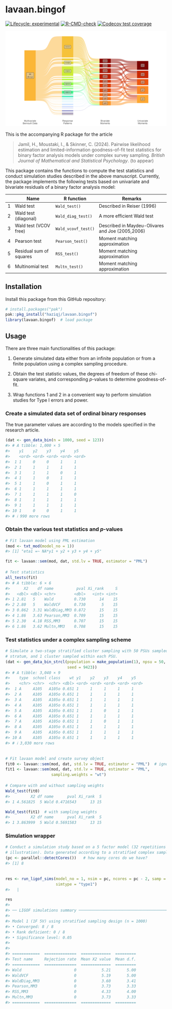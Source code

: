 
<!-- README.md is generated from README.Rmd. Please edit that file -->

# lavaan.bingof

<!-- badges: start -->

[![Lifecycle:
experimental](https://img.shields.io/badge/lifecycle-experimental-orange.svg)](https://lifecycle.r-lib.org/articles/stages.html#experimental)
[![R-CMD-check](https://github.com/haziqj/lavaan.bingof/actions/workflows/R-CMD-check.yaml/badge.svg)](https://github.com/haziqj/lavaan.bingof/actions/workflows/R-CMD-check.yaml)
[![Codecov test
coverage](https://codecov.io/gh/haziqj/lavaan.bingof/branch/main/graph/badge.svg)](https://app.codecov.io/gh/haziqj/lavaan.bingof?branch=main)
<!-- badges: end -->

<!-- https://github.com/r-lib/pkgdown/issues/133 -->

![](https://raw.githubusercontent.com/haziqj/lavaan.bingof/main/inst/mult_bern_data.png)

This is the accompanying R package for the article

> Jamil, H., Moustaki, I., & Skinner, C. (2024). Pairwise likelihood
> estimation and limited-information goodness-of-fit test statistics for
> binary factor analysis models under complex survey sampling. *British
> Journal of Mathematical and Statistical Psychology*. (to appear)

This package contains the functions to compute the test statistics and
conduct simulation studies described in the above manuscript. Currently,
the package implements the following tests based on univariate and
bivariate residuals of a binary factor analysis model:

|  | Name | R function | Remarks |
|----|----|----|----|
| 1 | Wald test | `Wald_test()` | Described in Reiser (1996) |
| 2 | Wald test (diagonal) | `Wald_diag_test()` | A more efficient Wald test |
| 3 | Wald test (VCOV free) | `Wald_vcovf_test()` | Described in Maydeu-Olivares and Joe (2005,2006) |
| 4 | Pearson test | `Pearson_test()` | Moment matching approximation |
| 5 | Residual sum of squares | `RSS_test()` | Moment matching approximation |
| 6 | Multinomial test | `Multn_test()` | Moment matching approximation |

## Installation

Install this package from this GitHub repository:

``` r
# install.packages("pak") 
pak::pkg_install("haziqj/lavaan.bingof")
library(lavaan.bingof)  # load package
```

## Usage

There are three main functionalities of this package:

1.  Generate simulated data either from an infinite population or from a
    finite population using a complex sampling procedure.

2.  Obtain the test statistic values, the degrees of freedom of these
    chi-square variates, and corresponding $p$-values to determine
    goodness-of-fit.

3.  Wrap functions 1 and 2 in a convenient way to perform simulation
    studies for Type I errors and power.

### Create a simulated data set of ordinal binary responses

The true parameter values are according to the models specified in the
research article.

``` r
(dat <- gen_data_bin(n = 1000, seed = 123))
#> # A tibble: 1,000 × 5
#>    y1    y2    y3    y4    y5   
#>    <ord> <ord> <ord> <ord> <ord>
#>  1 1     0     0     1     1    
#>  2 1     1     1     1     1    
#>  3 1     1     1     0     1    
#>  4 1     1     0     1     1    
#>  5 1     1     0     1     1    
#>  6 1     1     1     1     1    
#>  7 1     1     1     1     0    
#>  8 1     1     1     1     1    
#>  9 1     1     1     1     1    
#> 10 1     0     0     1     1    
#> # ℹ 990 more rows
```

### Obtain the various test statistics and $p$-values

``` r
# Fit lavaan model using PML estimation
(mod <- txt_mod(model_no = 1))
#> [1] "eta1 =~ NA*y1 + y2 + y3 + y4 + y5"
```

``` r
fit <- lavaan::sem(mod, dat, std.lv = TRUE, estimator = "PML")

# Test statistics
all_tests(fit)
#> # A tibble: 6 × 6
#>      X2    df name          pval Xi_rank     S
#>   <dbl> <dbl> <chr>        <dbl>   <int> <int>
#> 1 2.81   5    Wald         0.730      14    15
#> 2 2.80   5    WaldVCF      0.730       5    15
#> 3 0.862  3.31 WaldDiag,MM3 0.872      15    15
#> 4 1.86   3.63 Pearson,MM3  0.709      15    15
#> 5 2.30   4.18 RSS,MM3      0.707      15    15
#> 6 1.86   3.62 Multn,MM3    0.708      15    15
```

### Test statistics under a complex sampling scheme

``` r
# Simulate a two-stage stratified cluster sampling with 50 PSUs sampled per
# stratum, and 1 cluster sampled within each PSU.
(dat <- gen_data_bin_strcl(population = make_population(1), npsu = 50, 
                           seed = 9423))
#> # A tibble: 3,040 × 9
#>    type  school class    wt y1    y2    y3    y4    y5   
#>    <chr> <chr>  <chr> <dbl> <ord> <ord> <ord> <ord> <ord>
#>  1 A     A105   A105o 0.651 1     1     1     1     1    
#>  2 A     A105   A105o 0.651 1     1     1     1     1    
#>  3 A     A105   A105o 0.651 1     1     1     1     1    
#>  4 A     A105   A105o 0.651 1     1     1     1     1    
#>  5 A     A105   A105o 0.651 1     1     0     1     1    
#>  6 A     A105   A105o 0.651 1     1     1     1     1    
#>  7 A     A105   A105o 0.651 1     1     0     1     1    
#>  8 A     A105   A105o 0.651 1     1     1     1     1    
#>  9 A     A105   A105o 0.651 1     1     1     1     1    
#> 10 A     A105   A105o 0.651 1     1     1     1     1    
#> # ℹ 3,030 more rows
```

``` r

# Fit lavaan model and create survey object
fit0 <- lavaan::sem(mod, dat, std.lv = TRUE, estimator = "PML")  # ignore wt
fit1 <- lavaan::sem(mod, dat, std.lv = TRUE, estimator = "PML",
                    sampling.weights = "wt")

# Compare with and without sampling weights
Wald_test(fit0)
#>         X2 df name      pval Xi_rank  S
#> 1 4.561825  5 Wald 0.4716543      13 15
```

``` r
Wald_test(fit1)  # with sampling weights
#>         X2 df name      pval Xi_rank  S
#> 1 3.863999  5 Wald 0.5691583      13 15
```

### Simulation wrapper

``` r
# Conduct a simulation study based on a 5 factor model (32 repetitions only for
# illustration). Data generated according to a stratified complex sample.
(pc <- parallel::detectCores())   # how many cores do we have?
#> [1] 8
```

``` r

res <- run_ligof_sims(model_no = 1, nsim = pc, ncores = pc - 2, samp = "strat",
                      simtype = "type1")
#>   |                                                                              |                                                                      |   0%  |                                                                              |=========                                                             |  12%  |                                                                              |==================                                                    |  25%  |                                                                              |==========================                                            |  38%  |                                                                              |===================================                                   |  50%  |                                                                              |============================================                          |  62%  |                                                                              |====================================================                  |  75%  |                                                                              |=============================================================         |  88%  |                                                                              |======================================================================| 100%
```

<!-- #>|======================================================================| 100% -->

``` r
res
#> 
#> ── LIGOF simulations summary ───────────────────────────────────────────────────
#> 
#> Model 1 (1F 5V) using stratified sampling design (n = 1000)
#> • Converged: 8 / 8
#> • Rank deficient: 0 / 8
#> • Significance level: 0.05
#> 
#> 
#> ============  ==============  =============  =========
#> Test name     Rejection rate  Mean X2 value  Mean d.f.
#> ============  ==============  =============  =========
#> Wald                       0           5.21       5.00
#> WaldVCF                    0           5.19       5.00
#> WaldDiag,MM3               0           3.60       3.41
#> Pearson,MM3                0           3.73       3.33
#> RSS,MM3                    0           4.33       4.00
#> Multn,MM3                  0           3.73       3.33
#> ============  ==============  =============  =========
```
